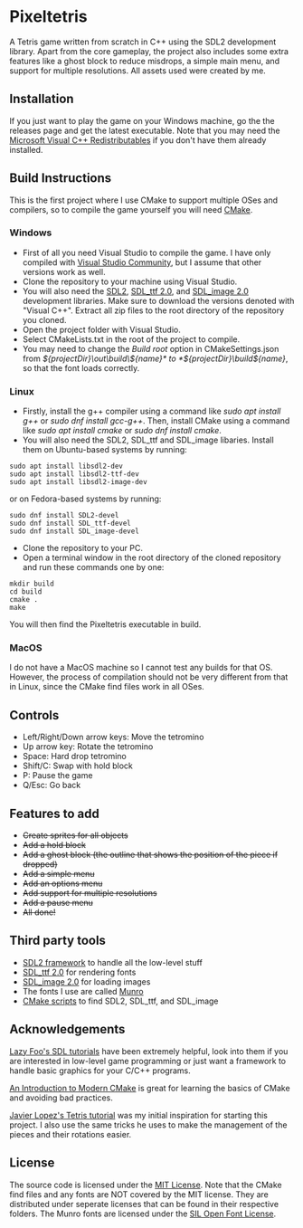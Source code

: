 # Pixeltetris
A Tetris game written from scratch in C++ using the SDL2 development library. Apart from the core gameplay, the project also includes some extra features like a ghost block to reduce misdrops, a simple main menu, and support for multiple resolutions. All assets used were created by me.

## Installation
If you just want to play the game on your Windows machine, go the the releases page and get the latest executable. Note that you may need the [Microsoft Visual C++ Redistributables](https://support.microsoft.com/en-us/topic/the-latest-supported-visual-c-downloads-2647da03-1eea-4433-9aff-95f26a218cc0) if you don't have them already installed.

## Build Instructions
This is the first project where I use CMake to support multiple OSes and compilers, so to compile the game yourself you will need [CMake](https://cmake.org/overview/).

### Windows
- First of all you need Visual Studio to compile the game. I have only compiled with [Visual Studio Community](https://visualstudio.microsoft.com/vs/community/), but I assume that other versions work as well.
- Clone the repository to your machine using Visual Studio.
- You will also need the [SDL2](https://www.libsdl.org/download-2.0.php), [SDL_ttf 2.0](https://www.libsdl.org/projects/SDL_ttf/), and [SDL_image 2.0](https://www.libsdl.org/projects/SDL_image/) development libraries. Make sure to download the versions denoted with "Visual C++". Extract all zip files to the root directory of the repository you cloned.
- Open the project folder with Visual Studio.
- Select CMakeLists.txt in the root of the project to compile.
- You may need to change the *Build root* option in CMakeSettings.json from *${projectDir}\out\build\${name}* to *${projectDir}\build\${name}*, so that the font loads correctly.

### Linux
- Firstly, install the g++ compiler using a command like *sudo apt install g++* or *sudo dnf install gcc-g++*. Then, install CMake using a command like *sudo apt install cmake* or *sudo dnf install cmake*.
- You will also need the SDL2, SDL_ttf and SDL_image libaries. Install them on Ubuntu-based systems by running:
```
sudo apt install libsdl2-dev
sudo apt install libsdl2-ttf-dev
sudo apt install libsdl2-image-dev
```
or on Fedora-based systems by running:
```
sudo dnf install SDL2-devel
sudo dnf install SDL_ttf-devel
sudo dnf install SDL_image-devel
```
- Clone the repository to your PC.
- Open a terminal window in the root directory of the cloned repository and run these commands one by one:
```
mkdir build
cd build
cmake .
make
```
You will then find the Pixeltetris executable in build.

### MacOS
I do not have a MacOS machine so I cannot test any builds for that OS. However, the process of compilation should not be very different from that in Linux, since the CMake find files work in all OSes.

## Controls
- Left/Right/Down arrow keys: Move the tetromino
- Up arrow key: Rotate the tetromino
- Space: Hard drop tetromino
- Shift/C: Swap with hold block
- P: Pause the game
- Q/Esc: Go back

## Features to add
- ~~Create sprites for all objects~~
- ~~Add a hold block~~
- ~~Add a ghost block (the outline that shows the position of the piece if dropped)~~
- ~~Add a simple menu~~
- ~~Add an options menu~~
- ~~Add support for multiple resolutions~~
- ~~Add a pause menu~~
- ~~All done!~~

## Third party tools
- [SDL2 framework](https://www.libsdl.org/) to handle all the low-level stuff
- [SDL_ttf 2.0](https://www.libsdl.org/projects/SDL_ttf/) for rendering fonts
- [SDL_image 2.0](https://www.libsdl.org/projects/SDL_image/) for loading images
- The fonts I use are called [Munro](https://www.fontsquirrel.com/fonts/munro)
- [CMake scripts](https://github.com/tcbrindle/sdl2-cmake-scripts) to find SDL2, SDL_ttf, and SDL_image

## Acknowledgements
[Lazy Foo's SDL tutorials](https://lazyfoo.net/tutorials/SDL/index.php) have been extremely helpful, look into them if you are interested in low-level game programming or just want a framework to handle basic graphics for your C/C++ programs.

[An Introduction to Modern CMake](https://cliutils.gitlab.io/modern-cmake/) is great for learning the basics of CMake and avoiding bad practices.

[Javier Lopez's Tetris tutorial](https://javilop.com/gamedev/tetris-tutorial-in-c-platform-independent-focused-in-game-logic-for-beginners/#comments) was my initial inspiration for starting this project. I also use the same tricks he uses to make the management of the pieces and their rotations easier.

## License
The source code is licensed under the [MIT License](https://tldrlegal.com/license/mit-license). Note that the CMake find files and any fonts are NOT covered by the MIT license. They are distributed under seperate licenses that can be found in their respective folders. The Munro fonts are licensed under the [SIL Open Font License](http://scripts.sil.org/OFL).
